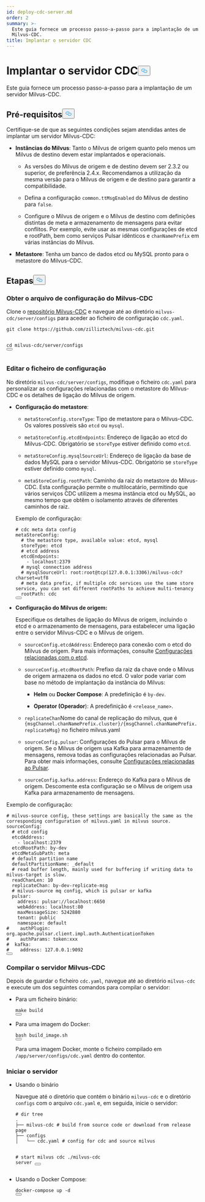 ```yaml
---
id: deploy-cdc-server.md
order: 2
summary: >-
  Este guia fornece um processo passo-a-passo para a implantação de um servidor
  Milvus-CDC.
title: Implantar o servidor CDC
---
```

<h1 id="Deploy-CDC-Server" class="common-anchor-header">Implantar o servidor CDC<button data-href="#Deploy-CDC-Server" class="anchor-icon" translate="no">
      <svg translate="no"
        aria-hidden="true"
        focusable="false"
        height="20"
        version="1.1"
        viewBox="0 0 16 16"
        width="16"
      >
        <path
          fill="#0092E4"
          fill-rule="evenodd"
          d="M4 9h1v1H4c-1.5 0-3-1.69-3-3.5S2.55 3 4 3h4c1.45 0 3 1.69 3 3.5 0 1.41-.91 2.72-2 3.25V8.59c.58-.45 1-1.27 1-2.09C10 5.22 8.98 4 8 4H4c-.98 0-2 1.22-2 2.5S3 9 4 9zm9-3h-1v1h1c1 0 2 1.22 2 2.5S13.98 12 13 12H9c-.98 0-2-1.22-2-2.5 0-.83.42-1.64 1-2.09V6.25c-1.09.53-2 1.84-2 3.25C6 11.31 7.55 13 9 13h4c1.45 0 3-1.69 3-3.5S14.5 6 13 6z"
        ></path>
      </svg>
    </button></h1><p>Este guia fornece um processo passo-a-passo para a implantação de um servidor Milvus-CDC.</p>
<h2 id="Prerequisites" class="common-anchor-header">Pré-requisitos<button data-href="#Prerequisites" class="anchor-icon" translate="no">
      <svg translate="no"
        aria-hidden="true"
        focusable="false"
        height="20"
        version="1.1"
        viewBox="0 0 16 16"
        width="16"
      >
        <path
          fill="#0092E4"
          fill-rule="evenodd"
          d="M4 9h1v1H4c-1.5 0-3-1.69-3-3.5S2.55 3 4 3h4c1.45 0 3 1.69 3 3.5 0 1.41-.91 2.72-2 3.25V8.59c.58-.45 1-1.27 1-2.09C10 5.22 8.98 4 8 4H4c-.98 0-2 1.22-2 2.5S3 9 4 9zm9-3h-1v1h1c1 0 2 1.22 2 2.5S13.98 12 13 12H9c-.98 0-2-1.22-2-2.5 0-.83.42-1.64 1-2.09V6.25c-1.09.53-2 1.84-2 3.25C6 11.31 7.55 13 9 13h4c1.45 0 3-1.69 3-3.5S14.5 6 13 6z"
        ></path>
      </svg>
    </button></h2><p>Certifique-se de que as seguintes condições sejam atendidas antes de implantar um servidor Milvus-CDC:</p>
<ul>
<li><p><strong>Instâncias do Milvus</strong>: Tanto o Milvus de origem quanto pelo menos um Milvus de destino devem estar implantados e operacionais.</p>
<ul>
<li><p>As versões do Milvus de origem e de destino devem ser 2.3.2 ou superior, de preferência 2.4.x. Recomendamos a utilização da mesma versão para o Milvus de origem e de destino para garantir a compatibilidade.</p></li>
<li><p>Defina a configuração <code translate="no">common.ttMsgEnabled</code> do Milvus de destino para <code translate="no">false</code>.</p></li>
<li><p>Configure o Milvus de origem e o Milvus de destino com definições distintas de meta e armazenamento de mensagens para evitar conflitos. Por exemplo, evite usar as mesmas configurações de etcd e rootPath, bem como serviços Pulsar idênticos e <code translate="no">chanNamePrefix</code> em várias instâncias do Milvus.</p></li>
</ul></li>
<li><p><strong>Metastore</strong>: Tenha um banco de dados etcd ou MySQL pronto para o metastore do Milvus-CDC.</p></li>
</ul>
<h2 id="Steps" class="common-anchor-header">Etapas<button data-href="#Steps" class="anchor-icon" translate="no">
      <svg translate="no"
        aria-hidden="true"
        focusable="false"
        height="20"
        version="1.1"
        viewBox="0 0 16 16"
        width="16"
      >
        <path
          fill="#0092E4"
          fill-rule="evenodd"
          d="M4 9h1v1H4c-1.5 0-3-1.69-3-3.5S2.55 3 4 3h4c1.45 0 3 1.69 3 3.5 0 1.41-.91 2.72-2 3.25V8.59c.58-.45 1-1.27 1-2.09C10 5.22 8.98 4 8 4H4c-.98 0-2 1.22-2 2.5S3 9 4 9zm9-3h-1v1h1c1 0 2 1.22 2 2.5S13.98 12 13 12H9c-.98 0-2-1.22-2-2.5 0-.83.42-1.64 1-2.09V6.25c-1.09.53-2 1.84-2 3.25C6 11.31 7.55 13 9 13h4c1.45 0 3-1.69 3-3.5S14.5 6 13 6z"
        ></path>
      </svg>
    </button></h2><h3 id="Obtain-the-Milvus-CDC-config-file" class="common-anchor-header">Obter o arquivo de configuração do Milvus-CDC</h3><p>Clone o <a href="https://github.com/zilliztech/milvus-cdc">repositório Milvus-CDC</a> e navegue até ao diretório <code translate="no">milvus-cdc/server/configs</code> para aceder ao ficheiro de configuração <code translate="no">cdc.yaml</code>.</p>
<pre><code translate="no" class="language-bash">git <span class="hljs-built_in">clone</span> https://github.com/zilliztech/milvus-cdc.git

<span class="hljs-built_in">cd</span> milvus-cdc/server/configs
<button class="copy-code-btn"></button></code></pre>
<h3 id="Edit-the-config-file" class="common-anchor-header">Editar o ficheiro de configuração</h3><p>No diretório <code translate="no">milvus-cdc/server/configs</code>, modifique o ficheiro <code translate="no">cdc.yaml</code> para personalizar as configurações relacionadas com o metastore do Milvus-CDC e os detalhes de ligação do Milvus de origem.</p>
<ul>
<li><p><strong>Configuração do metastore</strong>:</p>
<ul>
<li><p><code translate="no">metaStoreConfig.storeType</code>: Tipo de metastore para o Milvus-CDC. Os valores possíveis são <code translate="no">etcd</code> ou <code translate="no">mysql</code>.</p></li>
<li><p><code translate="no">metaStoreConfig.etcdEndpoints</code>: Endereço de ligação ao etcd do Milvus-CDC. Obrigatório se <code translate="no">storeType</code> estiver definido como <code translate="no">etcd</code>.</p></li>
<li><p><code translate="no">metaStoreConfig.mysqlSourceUrl</code>: Endereço de ligação da base de dados MySQL para o servidor Milvus-CDC. Obrigatório se <code translate="no">storeType</code> estiver definido como <code translate="no">mysql</code>.</p></li>
<li><p><code translate="no">metaStoreConfig.rootPath</code>: Caminho da raiz do metastore do Milvus-CDC. Esta configuração permite o multilocatário, permitindo que vários serviços CDC utilizem a mesma instância etcd ou MySQL, ao mesmo tempo que obtêm o isolamento através de diferentes caminhos de raiz.</p></li>
</ul>
<p>Exemplo de configuração:</p>
<pre><code translate="no" class="language-yaml"><span class="hljs-comment"># cdc meta data config</span>
metaStoreConfig:
  <span class="hljs-comment"># the metastore type, available value: etcd, mysql</span>
  storeType: etcd
  <span class="hljs-comment"># etcd address</span>
  etcdEndpoints:
    - localhost:<span class="hljs-number">2379</span>
  <span class="hljs-comment"># mysql connection address</span>
  <span class="hljs-comment"># mysqlSourceUrl: root:root@tcp(127.0.0.1:3306)/milvus-cdc?charset=utf8</span>
  <span class="hljs-comment"># meta data prefix, if multiple cdc services use the same store service, you can set different rootPaths to achieve multi-tenancy</span>
  rootPath: cdc
<button class="copy-code-btn"></button></code></pre></li>
<li><p><strong>Configuração do Milvus de origem:</strong></p>
<p>Especifique os detalhes de ligação do Milvus de origem, incluindo o etcd e o armazenamento de mensagens, para estabelecer uma ligação entre o servidor Milvus-CDC e o Milvus de origem.</p>
<ul>
<li><p><code translate="no">sourceConfig.etcdAddress</code>: Endereço para conexão com o etcd do Milvus de origem. Para mais informações, consulte <a href="https://milvus.io/docs/configure_etcd.md#etcd-related-Configurations">Configurações relacionadas com o etcd</a>.</p></li>
<li><p><code translate="no">sourceConfig.etcdRootPath</code>: Prefixo da raiz da chave onde o Milvus de origem armazena os dados no etcd. O valor pode variar com base no método de implantação da instância do Milvus:</p>
<ul>
<li><p><strong>Helm</strong> ou <strong>Docker Compose</strong>: A predefinição é <code translate="no">by-dev</code>.</p></li>
<li><p><strong>Operator (Operador</strong>): A predefinição é <code translate="no">&lt;release_name&gt;</code>.</p></li>
</ul></li>
<li><p><code translate="no">replicateChan</code>Nome do canal de replicação do milvus, que é <code translate="no">{msgChannel.chanNamePrefix.cluster}/{msgChannel.chanNamePrefix.replicateMsg}</code> no ficheiro milvus.yaml</p></li>
<li><p><code translate="no">sourceConfig.pulsar</code>: Configurações do Pulsar para o Milvus de origem. Se o Milvus de origem usa Kafka para armazenamento de mensagens, remova todas as configurações relacionadas ao Pulsar. Para obter mais informações, consulte <a href="https://milvus.io/docs/configure_pulsar.md">Configurações relacionadas ao Pulsar</a>.</p></li>
<li><p><code translate="no">sourceConfig.kafka.address</code>: Endereço do Kafka para o Milvus de origem. Descomente esta configuração se o Milvus de origem usa Kafka para armazenamento de mensagens.</p></li>
</ul></li>
</ul>
<p>Exemplo de configuração:</p>
<pre><code translate="no" class="language-yaml"><span class="hljs-comment"># milvus-source config, these settings are basically the same as the corresponding configuration of milvus.yaml in milvus source.</span>
sourceConfig:
  <span class="hljs-comment"># etcd config</span>
  etcdAddress:
    - localhost:<span class="hljs-number">2379</span>
  etcdRootPath: by-dev
  etcdMetaSubPath: meta
  <span class="hljs-comment"># default partition name</span>
  defaultPartitionName: _default
  <span class="hljs-comment"># read buffer length, mainly used for buffering if writing data to milvus-target is slow.</span>
  readChanLen: <span class="hljs-number">10</span>
  replicateChan: by-dev-replicate-msg
  <span class="hljs-comment"># milvus-source mq config, which is pulsar or kafka</span>
  pulsar:
    address: pulsar://localhost:<span class="hljs-number">6650</span>
    webAddress: localhost:<span class="hljs-number">80</span>
    maxMessageSize: <span class="hljs-number">5242880</span>
    tenant: public
    namespace: default
<span class="hljs-comment">#    authPlugin: org.apache.pulsar.client.impl.auth.AuthenticationToken</span>
<span class="hljs-comment">#    authParams: token:xxx</span>
<span class="hljs-comment">#  kafka:</span>
<span class="hljs-comment">#    address: 127.0.0.1:9092</span>
<button class="copy-code-btn"></button></code></pre>
<h3 id="Compile-the-Milvus-CDC-server" class="common-anchor-header">Compilar o servidor Milvus-CDC</h3><p>Depois de guardar o ficheiro <code translate="no">cdc.yaml</code>, navegue até ao diretório <code translate="no">milvus-cdc</code> e execute um dos seguintes comandos para compilar o servidor:</p>
<ul>
<li><p>Para um ficheiro binário:</p>
<pre><code translate="no" class="language-bash"><span class="hljs-built_in">make</span> build
<button class="copy-code-btn"></button></code></pre></li>
<li><p>Para uma imagem do Docker:</p>
<pre><code translate="no" class="language-bash">bash build_image.sh
<button class="copy-code-btn"></button></code></pre>
<p>Para uma imagem Docker, monte o ficheiro compilado em <code translate="no">/app/server/configs/cdc.yaml</code> dentro do contentor.</p></li>
</ul>
<h3 id="Start-the-server" class="common-anchor-header">Iniciar o servidor</h3><ul>
<li><p>Usando o binário</p>
<p>Navegue até o diretório que contém o binário <code translate="no">milvus-cdc</code> e o diretório <code translate="no">configs</code> com o arquivo <code translate="no">cdc.yaml</code> e, em seguida, inicie o servidor:</p>
<pre><code translate="no" class="language-bash"><span class="hljs-comment"># dir tree</span>
.
├── milvus-cdc <span class="hljs-comment"># build from source code or download from release page</span>
├── configs
│   └── cdc.yaml <span class="hljs-comment"># config for cdc and source milvus</span>

<span class="hljs-comment"># start milvus cdc</span>
./milvus-cdc server
<button class="copy-code-btn"></button></code></pre></li>
<li><p>Usando o Docker Compose:</p>
<pre><code translate="no" class="language-bash">docker-compose up -d
<button class="copy-code-btn"></button></code></pre></li>
</ul>
